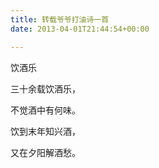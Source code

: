 ```yaml
---
title: 转载爷爷打油诗一首
date: 2013-04-01T21:44:54+00:00

---
```

饮酒乐

三十余载饮酒乐，

不觉酒中有何味。

饮到末年知兴酒，

又在夕阳解酒愁。
